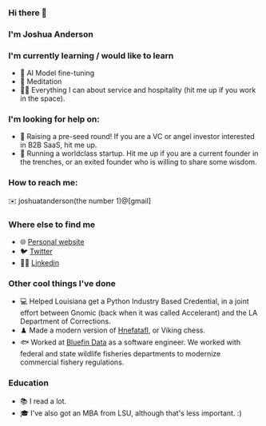 ### Hi there 👋

### I'm Joshua Anderson

### I'm currently learning / would like to learn
- 🧠 AI Model fine-tuning
- 🧘 Meditation
- 🧑‍🍳 Everything I can about service and hospitality (hit me up if you work in the space).

### I'm looking for help on:
- 🌱 Raising a pre-seed round! If you are a VC or angel investor interested in B2B SaaS, hit me up.
- 🏃 Running a worldclass startup. Hit me up if you are a current founder in the trenches, or an exited founder who is willing to share some wisdom.

### How to reach me:
✉️ joshuatanderson(the number 1)@[gmail]

### Where else to find me
- 🌐 [Personal website](https://www.scribedbystardust.com/)
- 🐦 [Twitter](https://twitter.com/joshuaa_eth)
- 👨‍⚕️ [Linkedin](https://www.linkedin.com/in/joshua-anderson-cantaloupe/)

### Other cool things I've done
- 💻 Helped Louisiana get a Python Industry Based Credential, in a joint effort between Gnomic (back when it was called Accelerant) and the LA Department of Corrections.
- ♟️ Made a modern version of [Hnefatafl](https://github.com/Joshuatanderson/hnefatafl), or Viking chess.
- 🐟 Worked at [Bluefin Data](https://www.bluefindata.com/) as a software engineer. We worked with federal and state wildlife fisheries departments to modernize commercial fishery regulations.

### Education
- 📚 I read a lot. 
- 🎓 I've also got an MBA from LSU, although that's less important. :) 


